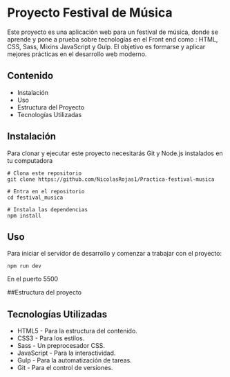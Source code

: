 # Proyecto Festival de Música

Este proyecto es una aplicación web para un festival de música, donde se aprende y pone a prueba sobre tecnologías en el Front end como : HTML, CSS, Sass, Mixins JavaScript y Gulp. El objetivo es formarse y aplicar mejores prácticas en el desarrollo web moderno.

## Contenido
- Instalación
- Uso
- Estructura del Proyecto
- Tecnologías Utilizadas

## Instalación

Para clonar y ejecutar este proyecto necesitarás Git y Node.js instalados en tu computadora

```
# Clona este repositorio
git clone https://github.com/NicolasRojas1/Practica-festival-musica

# Entra en el repositorio
cd festival_musica

# Instala las dependencias
npm install

```

## Uso
Para iniciar el servidor de desarrollo y comenzar a trabajar con el proyecto:
```
npm run dev
```
En el puerto 5500

##Estructura del proyecto

## Tecnologías Utilizadas
- HTML5 - Para la estructura del contenido.
- CSS3 - Para los estilos.
- Sass - Un preprocesador CSS.
- JavaScript - Para la interactividad.
- Gulp - Para la automatización de tareas.
- Git - Para el control de versiones.
